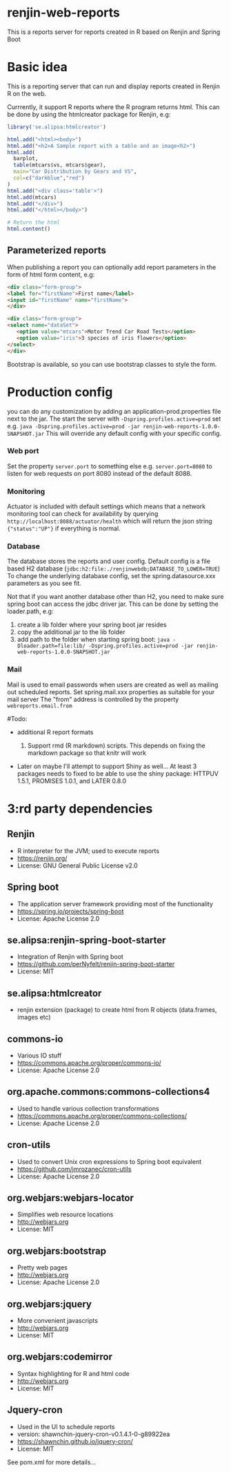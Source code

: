 # renjin-web-reports
This is a reports server for reports created in R based on Renjin and Spring Boot

# Basic idea
This is a reporting server that can run and display reports created in Renjin R on the web.

Currrently, it support R reports where the R program returns html. 
This can be done by using the htmlcreator package for Renjin, e.g:
```r
library('se.alipsa:htmlcreator')

html.add("<html><body>")
html.add("<h2>A Sample report with a table and an image<h2>")
html.add(
  barplot,
  table(mtcars$vs, mtcars$gear),
  main="Car Distribution by Gears and VS",
  col=c("darkblue","red")
)
html.add("<div class='table'>")
html.add(mtcars)
html.add("</div>")
html.add("</html></body>")

# Return the html
html.content()
```

## Parameterized reports
When publishing a report you can optionally add report parameters in the form of
html form content, e.g:
```html
<div class="form-group">
<label for="firstName">First name</label>
<input id="firstName" name="firstName">
</div>

<div class="form-group">
<select name="dataSet">
   <option value="mtcars">Motor Trend Car Road Tests</option>
   <option value="iris">3 species of iris flowers</option>
</select>
</div>
```
Bootstrap is available, so you can use bootstrap classes to style the form.

# Production config 
you can do any customization by adding an application-prod.properties file next to the jar.
The start the server with `-Dspring.profiles.active=prod` set e.g.
`java -Dspring.profiles.active=prod -jar renjin-web-reports-1.0.0-SNAPSHOT.jar`
This will override any default config with your specific config.

### Web port
Set the property `server.port` to something else e.g. `server.port=8080` to listen for
web requests on port 8080 instead of the default 8088.

### Monitoring
Actuator is included with default settings which means that a network monitoring tool can
check for availability by querying `http://localhost:8088/actuator/health` which will return the
json string `{"status":"UP"}` if everything is normal.

### Database
The database stores the reports and user config. 
Default config is a file based H2 database (`jdbc:h2:file:./renjinwebdb;DATABASE_TO_LOWER=TRUE`) 
To change the underlying database config, set the spring.datasource.xxx parameters 
as you see fit.

Not that if you want another database other than H2, you need to make sure spring boot can access
the jdbc driver jar. This can be done by setting the loader.path, e.g:

1. create a lib folder where your spring boot jar resides
2. copy the additional jar to the lib folder
3. add path to the folder when starting spring boot:
`java -Dloader.path=file:lib/ -Dspring.profiles.active=prod -jar renjin-web-reports-1.0.0-SNAPSHOT.jar`

### Mail
Mail is used to email passwords when users are created as well as mailing out scheduled reports.
Set spring.mail.xxx properties as suitable for your mail server
The "from" address is controlled by the property `webreports.email.from`
 

#Todo: 

- additional R report formats
    1. Support rmd (R markdown) scripts. This depends on fixing the markdown package so that knitr will work


- Later on maybe I'll attempt to support Shiny as well...
At least 3 packages needs to fixed to be able to use the shiny package:
HTTPUV 1.5.1, PROMISES 1.0.1, and LATER 0.8.0

# 3:rd party dependencies

## Renjin
- R interpreter for the JVM; used to execute reports
- https://renjin.org/
- License: GNU General Public License v2.0

## Spring boot
- The application server framework providing most of the functionality
- https://spring.io/projects/spring-boot
- License: Apache License 2.0

## se.alipsa:renjin-spring-boot-starter
- Integration of Renjin with Spring boot
- https://github.com/perNyfelt/renjin-spring-boot-starter
- License: MIT

## se.alipsa:htmlcreator
- renjin extension (package) to create html from R objects (data.frames, images etc)

## commons-io
- Various IO stuff
- https://commons.apache.org/proper/commons-io/
- License: Apache License 2.0

## org.apache.commons:commons-collections4
- Used to handle various collection transformations
- https://commons.apache.org/proper/commons-collections/
- License: Apache License 2.0

## cron-utils
- Used to convert Unix cron expressions to Spring boot equivalent
- https://github.com/jmrozanec/cron-utils
- License: Apache License 2.0

## org.webjars:webjars-locator
- Simplifies web resource locations
- http://webjars.org
- License: MIT

## org.webjars:bootstrap
- Pretty web pages
- http://webjars.org
- License: Apache License 2.0

## org.webjars:jquery
- More convenient javascripts
- http://webjars.org
- License: MIT

## org.webjars:codemirror
- Syntax highlighting for R and html code
- http://webjars.org
- License: MIT

## Jquery-cron
- Used in the UI to schedule reports
- version: shawnchin-jquery-cron-v0.1.4.1-0-g89922ea
- https://shawnchin.github.io/jquery-cron/
- License: MIT

See pom.xml for more details...

